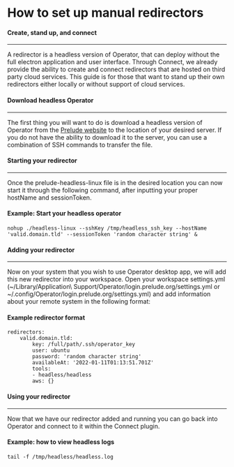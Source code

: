 
# How to set up manual redirectors

#### Create, stand up, and connect

---

A redirector is a headless version of Operator, that can deploy without the full electron application and user interface. Through Connect, we already provide the ability to create and connect redirectors that are hosted on third party cloud services. This guide is for those that want to stand up their own 
redirectors either locally or without support of cloud services.

#### Download headless Operator

---

The first thing you will want to do is download a headless version of Operator from the [Prelude website](https://www.prelude.org/download/current) to the location of your desired server. If you do not have the ability to download it to the server, you can use a combination of SSH commands to transfer the file.

#### Starting your redirector

---

Once the prelude-headless-linux file is in the desired location you can now start it through the following command, after inputting your proper hostName and sessionToken.

#### Example: Start your headless operator

```shell
nohup ./headless-linux --sshKey /tmp/headless_ssh_key --hostName 'valid.domain.tld' --sessionToken 'random character string' &
```

#### Adding your redirector

---

Now on your system that you wish to use Operator desktop app, we will add this new redirector into your workspace. Open your workspace settings.yml 
(~/Library/Application\ Support/Operator/login.prelude.org/settings.yml or 
~/.config/Operator/login.prelude.org/settings.yml) and add information about your remote system in the following format:

#### Example redirector format

```
redirectors:
    valid.domain.tld:
        key: /full/path/.ssh/operator_key
        user: ubuntu
        password: 'random character string'
        availableAt: '2022-01-11T01:13:51.701Z'
        tools:
        - headless/headless
        aws: {}
```

#### Using your redirector

---

Now that we have our redirector added and running you can go back into Operator and connect to it within the Connect plugin.

#### Example: how to view headless logs

```shell
tail -f /tmp/headless/headless.log
```